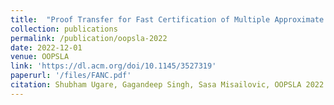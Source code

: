 ```yaml
---
title:  "Proof Transfer for Fast Certification of Multiple Approximate Neural Networks"
collection: publications
permalink: /publication/oopsla-2022
date: 2022-12-01
venue: OOPSLA
link: 'https://dl.acm.org/doi/10.1145/3527319'
paperurl: '/files/FANC.pdf'
citation: Shubham Ugare, Gagandeep Singh, Sasa Misailovic, OOPSLA 2022.
---
```

